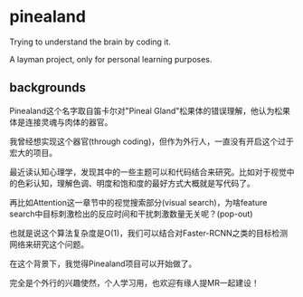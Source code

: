 # pinealand

Trying to understand the brain by coding it.

A layman project, only for personal learning purposes.

## backgrounds

Pinealand这个名字取自笛卡尔对"Pineal Gland"松果体的错误理解，他认为松果体是连接灵魂与肉体的器官。

我曾经想实现这个器官(through coding)，但作为外行人，一直没有开启这个过于宏大的项目。

最近读认知心理学，发现其中的一些主题可以和代码结合来研究。比如对于视觉中的色彩认知，理解色调、明度和饱和度的最好方式大概就是写代码了。

再比如Attention这一章节中的视觉搜索部分(visual search)，为啥feature search中目标刺激检出的反应时间和干扰刺激数量无关呢？(pop-out)

也就是说这个算法复杂度是O(1)，我们可以结合对Faster-RCNN之类的目标检测网络来研究这个问题。

在这个背景下，我觉得Pinealand项目可以开始做了。

完全是个外行的兴趣使然，个人学习用，也欢迎有缘人提MR一起建设！